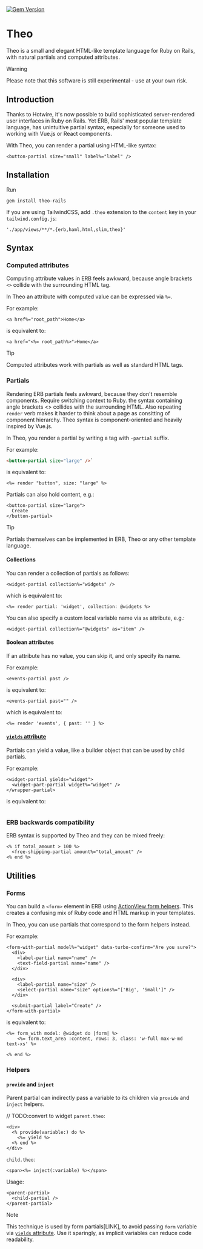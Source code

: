 [![Gem Version](https://badge.fury.io/rb/theo-rails.svg)](https://badge.fury.io/rb/theo-rails)

# Theo
Theo is a small and elegant HTML-like template language for Ruby on Rails, with natural partials and computed attributes.

> [!WARNING]
> Please note that this software is still experimental - use at your own risk.


## Introduction

Thanks to Hotwire, it's now possible to build sophisticated server-rendered user interfaces in Ruby on Rails. Yet ERB, Rails' most popular template language, has unintuitive partial syntax, especially for someone used to working with Vue.js or React components.

With Theo, you can render a partial using HTML-like syntax:
```
<button-partial size="small" label%="label" />
```


## Installation

Run

    gem install theo-rails

If you are using TailwindCSS, add `.theo` extension to the `content` key in your `tailwind.config.js`:

    './app/views/**/*.{erb,haml,html,slim,theo}'


## Syntax


### Computed attributes

Computing attribute values in ERB feels awkward, because angle brackets `<>` collide with the surrounding HTML tag.

In Theo an attribute with computed value can be expressed via `%=`.

For example:
```
<a href%="root_path">Home</a>
```
is equivalent to:
```
<a href="<%= root_path%>">Home</a>
```
> [!TIP]  
> Computed attributes work with partials as well as standard HTML tags.


### Partials

Rendering ERB partials feels awkward, because they don't resemble components. 
Require switching context to Ruby.
the syntax containing angle brackets <> collides with the surrounding HTML.
Also repeating `render` verb makes it harder to think about a page as consitting of component hierarchy.
Theo syntax is component-oriented and heavily inspired by Vue.js.

In Theo, you render a partial by writing a tag with `-partial` suffix. 

For example:
```html
<button-partial size="large" />`
```
is equivalent to:
```erb
<%= render "button", size: "large" %>
```

Partials can also hold content, e.g.:
```
<button-partial size="large">
  Create
</button-partial>
```

> [!TIP]
> Partials themselves can be implemented in ERB, Theo or any other template language.


#### Collections

You can render a collection of partials as follows:
```
<widget-partial collection%="widgets" />
```
which is equivalent to:
```
<%= render partial: 'widget', collection: @widgets %>
```

You can also specify a custom local variable name via `as` attribute, e.g.:
```
<widget-partial collection%="@widgets" as="item" />
```


#### Boolean attributes

If an attribute has no value, you can skip it, and only specify its name.

For example:
```
<events-partial past />
```
is equivalent to:
```
<events-partial past="" />
```
which is equivalent to:
```
<%= render 'events', { past: '' } %>
```

#### [`yields` attribute](#yields)

Partials can yield a value, like a builder object that can be used by child partials.

For example:
```
<widget-partial yields="widget">
  <widget-part-partial widget%="widget" />
</wrapper-partial>
```
is equivalent to:
```
```


### ERB backwards compatibility

ERB syntax is supported by Theo and they can be mixed freely:
```
<% if total_amount > 100 %>
  <free-shipping-partial amount%="total_amount" />
<% end %>
```

## Utilities

### Forms

You can build a `<form>` element in ERB using [ActionView form helpers](https://guides.rubyonrails.org/form_helpers.html). This creates a confusing mix of Ruby code and HTML markup in your templates.

In Theo, you can use partials that correspond to the form helpers instead.

For example:
```
<form-with-partial model%="widget" data-turbo-confirm="Are you sure?">
  <div>
    <label-partial name="name" />
    <text-field-partial name="name" />
  </div>

  <div>
    <label-partial name="size" />
    <select-partial name="size" options%="['Big', 'Small']" />
  </div>

  <submit-partial label="Create" />
</form-with-partial>
```
is equivalent to:
```
<%= form_with model: @widget do |form| %>
    <%= form.text_area :content, rows: 3, class: 'w-full max-w-md text-xs' %>

<% end %>
```


### Helpers

#### `provide` and `inject`

Parent partial can indirectly pass a variable to its children via `provide` and `inject` helpers.

// TODO:convert to widget
`parent.theo`:
```erb
<div>
  <% provide(variable:) do %>
    <%= yield %>
  <% end %>
</div>
```

`child.theo`:
```
<span><%= inject(:variable) %></span>
```

Usage:
```
<parent-partial>
  <child-partial />
</parent-partial>
```

> [!NOTE]
> This technique is used by form partials[LINK], to avoid passing `form` variable via [`yields` attribute](#yields). Use it sparingly, as implicit variables can reduce code readability. 
